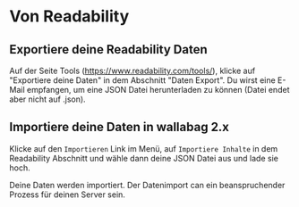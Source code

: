 # Von Readability

## Exportiere deine Readability Daten

Auf der Seite Tools
([<https://www.readability.com/tools/>](https://www.readability.com/tools/)),
klicke auf "Exportiere deine Daten" in dem Abschnitt "Daten Export". Du
wirst eine E-Mail empfangen, um eine JSON Datei herunterladen zu können
(Datei endet aber nicht auf .json).

## Importiere deine Daten in wallabag 2.x

Klicke auf den `Importieren` Link im Menü, auf `Importiere Inhalte` in
dem Readability Abschnitt und wähle dann deine JSON Datei aus und lade
sie hoch.

Deine Daten werden importiert. Der Datenimport can ein beanspruchender
Prozess für deinen Server sein.
